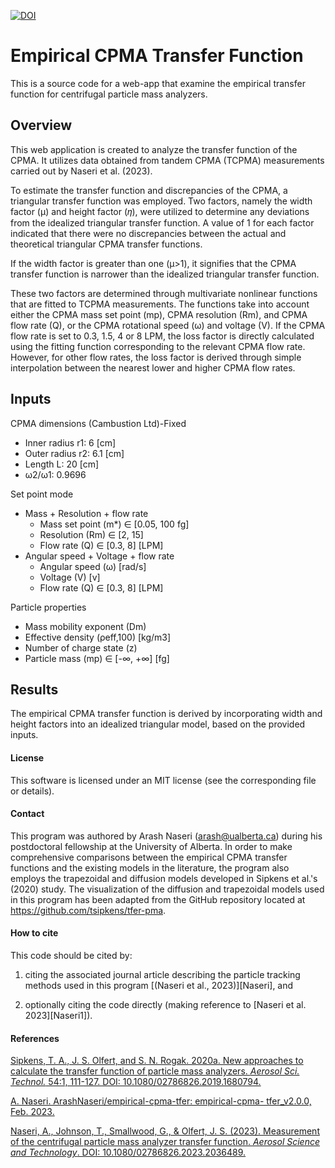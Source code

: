 [![DOI](https://zenodo.org/badge/585446654.svg)](https://zenodo.org/badge/latestdoi/585446654)
# Empirical CPMA Transfer Function
This is a source code for a web-app that examine the empirical transfer function for centrifugal particle mass analyzers.


## Overview
This web application is created to analyze the transfer function of the CPMA. It utilizes data obtained from tandem CPMA (TCPMA) measurements carried out by Naseri et al. (2023).

To estimate the transfer function and discrepancies of the CPMA, a triangular transfer function was employed. Two factors, namely the width factor (μ) and height factor (𝜂), were utilized to determine any deviations from the idealized triangular transfer function. A value of 1 for each factor indicated that there were no discrepancies between the actual and theoretical triangular CPMA transfer functions.

If the width factor is greater than one (μ>1), it signifies that the CPMA transfer function is narrower than the idealized triangular transfer function.

These two factors are determined through multivariate nonlinear functions that are fitted to TCPMA measurements. The functions take into account either the CPMA mass set point (mp), CPMA resolution (Rm), and CPMA flow rate (Q), or the CPMA rotational speed (ω) and voltage (V). If the CPMA flow rate is set to 0.3, 1.5, 4 or 8 LPM, the loss factor is directly calculated using the fitting function corresponding to the relevant CPMA flow rate. However, for other flow rates, the loss factor is derived through simple interpolation between the nearest lower and higher CPMA flow rates.

## Inputs

CPMA dimensions (Cambustion Ltd)-Fixed
- Inner radius r1: 6 [cm]
- Outer radius r2: 6.1 [cm]
- Length L: 20 [cm]
- ω2/ω1: 0.9696


Set point mode
- Mass + Resolution + flow rate
    - Mass set point (m*) ∈ [0.05, 100 fg]
    - Resolution (Rm) ∈ [2, 15]
    - Flow rate (Q) ∈ [0.3, 8] [LPM]
- Angular speed + Voltage + flow rate
    - Angular speed (ω) [rad/s]
    - Voltage (V) [v]
    - Flow rate (Q) ∈ [0.3, 8] [LPM]


Particle properties
- Mass mobility exponent (Dm)
- Effective density (ρeff,100) [kg/m3]
- Number of charge state (z)
- Particle mass (mp) ∈ [-∞, +∞] [fg]

## Results
The empirical CPMA transfer function is derived by incorporating width and height factors into an idealized triangular model, based on the provided inputs.




#### License

This software is licensed under an MIT license (see the corresponding file or details).

#### Contact
This program was authored by Arash Naseri (arash@ualberta.ca) during his postdoctoral fellowship at the University of Alberta. In order to make comprehensive comparisons between the empirical CPMA transfer functions and the existing models in the literature, the program also employs the trapezoidal and diffusion models developed in Sipkens et al.'s (2020) study. The visualization of the diffusion and trapezoidal models used in this program has been adapted from the GitHub repository located at https://github.com/tsipkens/tfer-pma.

#### How to cite

This code should be cited by:

1. citing the associated journal article describing the particle tracking methods used in this program [(Naseri et al., 2023)][Naseri], and

2. optionally citing the code directly (making reference to [Naseri et al. 2023][Naseri1]).

#### References

[Sipkens, T. A., J. S. Olfert, and S. N. Rogak. 2020a. New approaches to calculate the transfer function of particle mass analyzers. *Aerosol Sci. Technol.* 54:1, 111-127. DOI: 10.1080/02786826.2019.1680794.](https://doi.org/10.1080/02786826.2019.1680794)

[A. Naseri. ArashNaseri/empirical-cpma-tfer: empirical-cpma- tfer_v2.0.0, Feb. 2023.](https://doi.org/10.5281/zenodo.7686025)

[Naseri, A., Johnson, T., Smallwood, G., & Olfert, J. S. (2023). Measurement of the centrifugal particle mass analyzer transfer function. *Aerosol Science and Technology*. DOI: 10.1080/02786826.2023.2036489.](https://doi.org/10.1080/02786826.2023.2036489)
